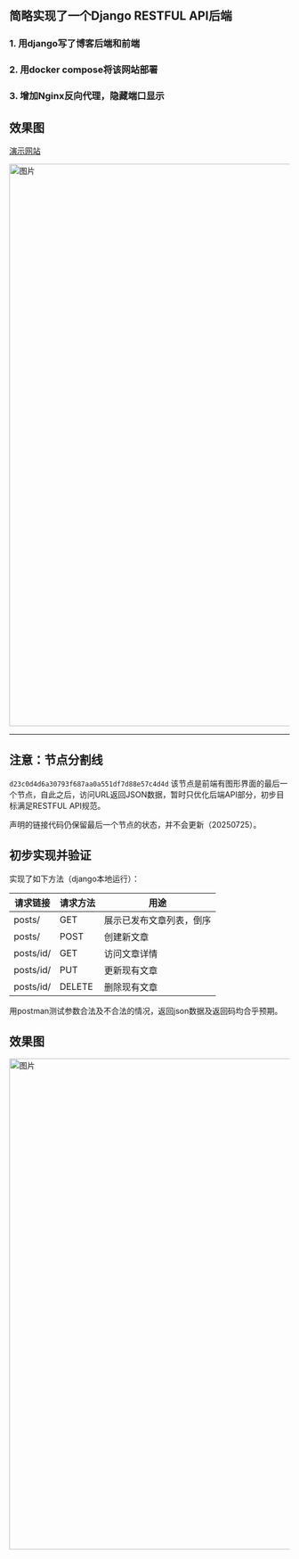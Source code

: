 ## 简略实现了一个Django RESTFUL API后端

### 1. 用django写了博客后端和前端

### 2. 用docker compose将该网站部署

### 3. 增加Nginx反向代理，隐藏端口显示

## 效果图

[演示网站](http://117.72.175.93/)

<img width="1367" height="1009" alt="图片" src="https://github.com/user-attachments/assets/6c489488-695e-4c76-be83-f879ce997676" />

---

## 注意：节点分割线

`d23c0d4d6a30793f687aa0a551df7d88e57c4d4d`
该节点是前端有图形界面的最后一个节点，自此之后，访问URL返回JSON数据，暂时只优化后端API部分，初步目标满足RESTFUL API规范。

声明的链接代码仍保留最后一个节点的状态，并不会更新（20250725）。


## 初步实现并验证

实现了如下方法（django本地运行）：

| 请求链接 | 请求方法 |  用途 |
|--| --| -- |
| posts/ | GET | 展示已发布文章列表，倒序 |
| posts/ | POST | 创建新文章 |
| posts/id/ | GET | 访问文章详情 |
| posts/id/ | PUT | 更新现有文章 |
| posts/id/ | DELETE |  删除现有文章 |

用postman测试参数合法及不合法的情况，返回json数据及返回码均合乎预期。

## 效果图

<img width="1515" height="881" alt="图片" src="https://github.com/user-attachments/assets/25e8d241-c158-4ea4-ba0c-ffcab30289e4" />
